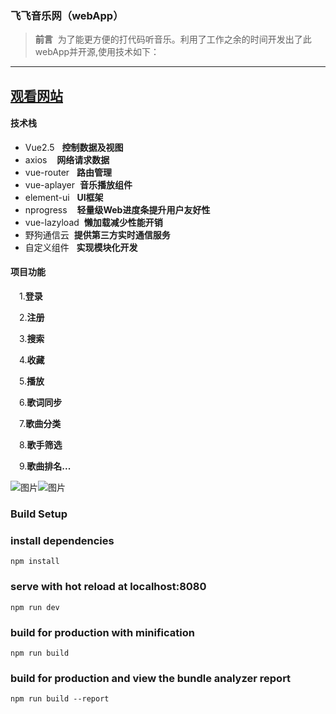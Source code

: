 ### 飞飞音乐网（webApp）

> **前言**&nbsp;&nbsp;为了能更方便的打代码听音乐。利用了工作之余的时间开发出了此webApp并开源,使用技术如下：
---

[观看网站](http://feifei.ink)
---
#### 技术栈
* Vue2.5&nbsp;&nbsp;&nbsp;**控制数据及视图**
* axios&nbsp;&nbsp;&nbsp;&nbsp;**网络请求数据**
* vue-router&nbsp;&nbsp;&nbsp;**路由管理**
* vue-aplayer&nbsp;&nbsp;**音乐播放组件**
* element-ui&nbsp;&nbsp;&nbsp;**UI框架**
* nprogress&nbsp;&nbsp;&nbsp; **轻量级Web进度条提升用户友好性**
* vue-lazyload&nbsp;&nbsp;**懒加载减少性能开销**
* 野狗通信云&nbsp;&nbsp;**提供第三方实时通信服务**
* 自定义组件&nbsp;&nbsp;&nbsp;**实现模块化开发**
#### 项目功能
&ensp;&ensp;1.**登录**

&ensp;&ensp;2.**注册**

&ensp;&ensp;3.**搜索**

&ensp;&ensp;4.**收藏**

&ensp;&ensp;5.**播放**

&ensp;&ensp;6.**歌词同步**

&ensp;&ensp;7.**歌曲分类**

&ensp;&ensp;8.**歌手筛选**

&ensp;&ensp;9.**歌曲排名...**

![图片](http://thyrsi.com/t6/675/1551432964x2890174040.png)![图片](http://thyrsi.com/t6/675/1551433035x2890174040.png)

### Build Setup

### install dependencies
```
npm install
```


### serve with hot reload at localhost:8080
```
npm run dev
```

### build for production with minification
```
npm run build
```

### build for production and view the bundle analyzer report
```
npm run build --report
```
